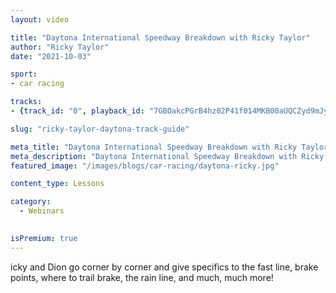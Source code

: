 ```yaml
---
layout: video

title: "Daytona International Speedway Breakdown with Ricky Taylor"
author: "Ricky Taylor"
date: "2021-10-03"

sport:
- car racing

tracks:
- {track_id: "0", playback_id: "7GBOakcPGrB4hz02P41f014MKB00aUQCZyd9mJyab4bIF8", lesson_name: "Daytona International Speedway Breakdown with Ricky Taylor", lesson_desc: "Join 2x Rolex at Daytona 24 Hour Champion, Ricky Taylor as he and Dion von Moltke break down the secrets to fast laps around Daytona International Speedways. <br><br>Ricky and Dion go corner by corner and give specifics to the fast line, brake points, where to trail brake, the rain line, and much, much more!"}

slug: "ricky-taylor-daytona-track-guide"

meta_title: "Daytona International Speedway Breakdown with Ricky Taylor"
meta_description: "Daytona International Speedway Breakdown with Ricky Taylor"
featured_image: "/images/blogs/car-racing/daytona-ricky.jpg"

content_type: Lessons

category:
  - Webinars
  

isPremium: true
---
```


icky and Dion go corner by corner and give specifics to the fast line, brake points, where to trail brake, the rain line, and much, much more!